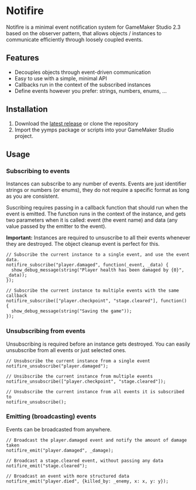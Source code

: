 # Notifire
Notifire is a minimal event notification system for GameMaker Studio 2.3 based on the observer pattern, that allows objects / instances to communicate efficiently through loosely coupled events.

## Features
- Decouples objects through event-driven communication
- Easy to use with a simple, minimal API
- Callbacks run in the context of the subscribed instances
- Define events however you prefer: strings, numbers, enums, ...

## Installation  
1. Download the [latest release](https://github.com/Homunculus84/Notifire/releases) or clone the repository
2. Import the yymps package or scripts into your GameMaker Studio project.

## Usage

### Subscribing to events
Instances can subscribe to any number of events. Events are just identifier strings or numbers (or enums), they do not require a specific format as long as you are consistent.

Suscribing requires passing in a callback function that should run when the event is emitted. The function runs in the context of the instance, and gets two parameters when it is called: event (the event name) and data (any value passed by the emitter to the event).

**Important:** Instances are required to unsuscribe to all their events whenever they are destroyed. The object cleanup event is perfect for this.

```gml
// Subscribe the current instance to a single event, and use the event data.
notifire_subscribe("player.damaged", function(_event, _data) {
  show_debug_message(string("Player health has been damaged by {0}", _data));
});

// Subscribe the current instance to multiple events with the same callback
notifire_subscribe(["player.checkpoint", "stage.cleared"], function() {
  show_debug_message(string("Saving the game"));
});
```

### Unsubscribing from events
Unsubscribing is required before an instance gets destroyed. You can easily unsubscribe from all events or just selected ones.

```gml
// Unsubscribe the current instance from a single event
notifire_unsubscribe("player.damaged");

// Unsibscribe the current instance from multiple events
notifire_unsubscribe(["player.checkpoint", "stage.cleared"]);

// Unsubscribe the current instance from all events it is subscribed to
notifire_unsubscribe();
```

### Emitting (broadcasting) events
Events can be broadcasted from anywhere. 

```gml
// Broadcast the player.damaged event and notify the amount of damage taken
notifire_emit("player.damaged", _damage);

// Broadcast a stage.cleared event, without passing any data
notifire_emit("stage.cleared");

// Broadcast an event with more structured data
notifire_emit("player.died", {killed_by: _enemy, x: x, y: y});
```
